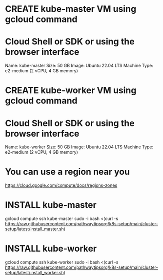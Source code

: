 # CREATE kube-master VM using gcloud command
# Cloud Shell or SDK or using the browser interface
Name: kube-master
Size: 50 GB 
Image:  Ubuntu 22.04 LTS 
Machine Type: e2-medium (2 vCPU, 4 GB memory)

# CREATE kube-worker VM using gcloud command
# Cloud Shell or SDK or using the browser interface
Name: kube-worker
Size: 50 GB 
Image:  Ubuntu 22.04 LTS 
Machine Type: e2-medium (2 vCPU, 4 GB memory)

# You can use a region near you
https://cloud.google.com/compute/docs/regions-zones


# INSTALL kube-master
gcloud compute ssh kube-master
sudo -i
bash <(curl -s https://raw.githubusercontent.com/pathwaytipsorg/k8s-setup/main/cluster-setup/latest/install_master.sh)


# INSTALL kube-worker
gcloud compute ssh kube-worker
sudo -i
bash <(curl -s https://raw.githubusercontent.com/pathwaytipsorg/k8s-setup/main/cluster-setup/latest/install_worker.sh)
